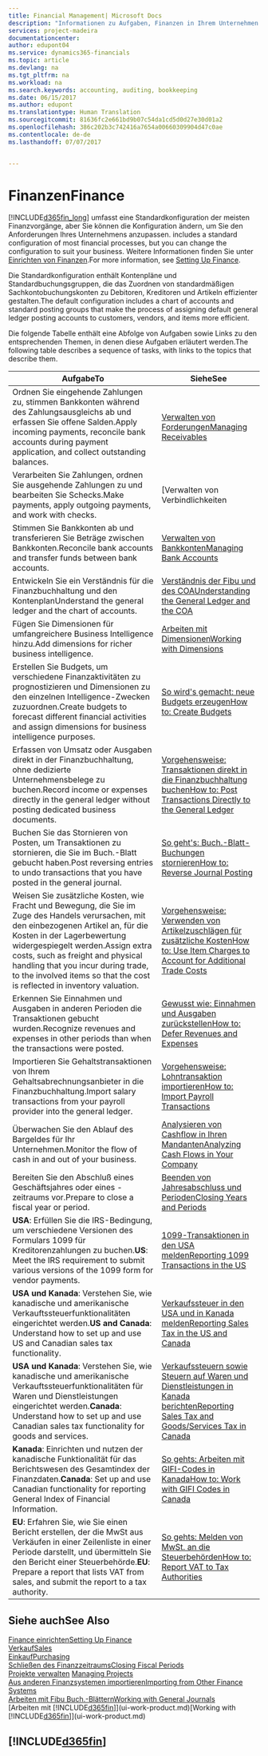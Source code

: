 ```yaml
---
title: Financial Management| Microsoft Docs
description: "Informationen zu Aufgaben, Finanzen in Ihrem Unternehmen einzurichten, um Ihrer Buchhaltung, oder Buchhaltungsanforderungen Prüfungen zu entsprechen."
services: project-madeira
documentationcenter: 
author: edupont04
ms.service: dynamics365-financials
ms.topic: article
ms.devlang: na
ms.tgt_pltfrm: na
ms.workload: na
ms.search.keywords: accounting, auditing, bookkeeping
ms.date: 06/15/2017
ms.author: edupont
ms.translationtype: Human Translation
ms.sourcegitcommit: 81636fc2e661bd9b07c54da1cd5d0d27e30d01a2
ms.openlocfilehash: 386c202b3c742416a7654a00660309904d47c0ae
ms.contentlocale: de-de
ms.lasthandoff: 07/07/2017


---
```

# <a name="finance"></a><span data-ttu-id="ccf21-103">Finanzen</span><span class="sxs-lookup"><span data-stu-id="ccf21-103">Finance</span></span>
[!INCLUDE[d365fin_long](includes/d365fin_long_md.md)]<span data-ttu-id="ccf21-104"> umfasst eine Standardkonfiguration der meisten Finanzvorgänge, aber Sie können die Konfiguration ändern, um Sie den Anforderungen Ihres Unternehmens anzupassen.</span><span class="sxs-lookup"><span data-stu-id="ccf21-104"> includes a standard configuration of most financial processes, but you can change the configuration to suit your business.</span></span> <span data-ttu-id="ccf21-105">Weitere Informationen finden Sie unter [Einrichten von Finanzen](finance-setup-finance.md).</span><span class="sxs-lookup"><span data-stu-id="ccf21-105">For more information, see [Setting Up Finance](finance-setup-finance.md).</span></span>

<span data-ttu-id="ccf21-106">Die Standardkonfiguration enthält Kontenpläne und Standardbuchungsgruppen, die das Zuordnen von standardmäßigen Sachkontobuchungskonten zu Debitoren, Kreditoren und Artikeln effizienter gestalten.</span><span class="sxs-lookup"><span data-stu-id="ccf21-106">The default configuration includes a chart of accounts and standard posting groups that make the process of assigning default general ledger posting accounts to customers, vendors, and items more efficient.</span></span>  

<span data-ttu-id="ccf21-107">Die folgende Tabelle enthält eine Abfolge von Aufgaben sowie Links zu den entsprechenden Themen, in denen diese Aufgaben erläutert werden.</span><span class="sxs-lookup"><span data-stu-id="ccf21-107">The following table describes a sequence of tasks, with links to the topics that describe them.</span></span>  

| <span data-ttu-id="ccf21-108">Aufgabe</span><span class="sxs-lookup"><span data-stu-id="ccf21-108">To</span></span> | <span data-ttu-id="ccf21-109">Siehe</span><span class="sxs-lookup"><span data-stu-id="ccf21-109">See</span></span> |
| --- | --- |
| <span data-ttu-id="ccf21-110">Ordnen Sie eingehende Zahlungen zu, stimmen Bankkonten während des Zahlungsausgleichs ab und erfassen Sie offene Salden.</span><span class="sxs-lookup"><span data-stu-id="ccf21-110">Apply incoming payments, reconcile bank accounts during payment application, and collect outstanding balances.</span></span> |[<span data-ttu-id="ccf21-111">Verwalten von Forderungen</span><span class="sxs-lookup"><span data-stu-id="ccf21-111">Managing Receivables</span></span>](receivables-manage-receivables.md) |
| <span data-ttu-id="ccf21-112">Verarbeiten Sie Zahlungen, ordnen Sie ausgehende Zahlungen zu und bearbeiten Sie Schecks.</span><span class="sxs-lookup"><span data-stu-id="ccf21-112">Make payments, apply outgoing payments, and work with checks.</span></span> |[<span data-ttu-id="ccf21-113">Verwalten von Verbindlichkeiten|</span><span class="sxs-lookup"><span data-stu-id="ccf21-113">Managing Payables</span></span>](payables-manage-payables.md) |
| <span data-ttu-id="ccf21-114">Stimmen Sie Bankkonten ab und transferieren Sie Beträge zwischen Bankkonten.</span><span class="sxs-lookup"><span data-stu-id="ccf21-114">Reconcile bank accounts and transfer funds between bank accounts.</span></span> |[<span data-ttu-id="ccf21-115">Verwalten von Bankkonten</span><span class="sxs-lookup"><span data-stu-id="ccf21-115">Managing Bank Accounts</span></span>](bank-manage-bank-accounts.md) |
| <span data-ttu-id="ccf21-116">Entwickeln Sie ein Verständnis für die Finanzbuchhaltung und den Kontenplan</span><span class="sxs-lookup"><span data-stu-id="ccf21-116">Understand the general ledger and the chart of accounts.</span></span> |[<span data-ttu-id="ccf21-117">Verständnis der Fibu und des COA</span><span class="sxs-lookup"><span data-stu-id="ccf21-117">Understanding the General Ledger and the COA</span></span>](finance-general-ledger.md) |
| <span data-ttu-id="ccf21-118">Fügen Sie Dimensionen für umfangreichere Business Intelligence hinzu.</span><span class="sxs-lookup"><span data-stu-id="ccf21-118">Add dimensions for richer business intelligence.</span></span> |[<span data-ttu-id="ccf21-119">Arbeiten mit Dimensionen</span><span class="sxs-lookup"><span data-stu-id="ccf21-119">Working with Dimensions</span></span>](finance-dimensions.md) |
| <span data-ttu-id="ccf21-120">Erstellen Sie Budgets, um verschiedene Finanzaktivitäten zu prognostizieren und Dimensionen zu den einzelnen Intelligence-Zwecken zuzuordnen.</span><span class="sxs-lookup"><span data-stu-id="ccf21-120">Create budgets to forecast different financial activities and assign dimensions for business intelligence purposes.</span></span> |[<span data-ttu-id="ccf21-121">So wird's gemacht: neue Budgets erzeugen</span><span class="sxs-lookup"><span data-stu-id="ccf21-121">How to: Create Budgets</span></span>](finance-how-create-budgets.md) |
|<span data-ttu-id="ccf21-122">Erfassen von Umsatz oder Ausgaben direkt in der Finanzbuchhaltung, ohne dedizierte Unternehmensbelege zu buchen.</span><span class="sxs-lookup"><span data-stu-id="ccf21-122">Record income or expenses directly in the general ledger without posting dedicated business documents.</span></span>|[<span data-ttu-id="ccf21-123">Vorgehensweise: Transaktionen direkt in die Finanzbuchhaltung buchen</span><span class="sxs-lookup"><span data-stu-id="ccf21-123">How to: Post Transactions Directly to the General Ledger</span></span>](finance-how-post-transactions-directly.md)|
|<span data-ttu-id="ccf21-124">Buchen Sie das Stornieren von Posten, um Transaktionen zu stornieren, die Sie im Buch.-Blatt gebucht haben.</span><span class="sxs-lookup"><span data-stu-id="ccf21-124">Post reversing entries to undo transactions that you have posted in the general journal.</span></span> |[<span data-ttu-id="ccf21-125">So geht's: Buch.-Blatt-Buchungen stornieren</span><span class="sxs-lookup"><span data-stu-id="ccf21-125">How to: Reverse Journal Posting</span></span>](finance-how-reverse-journal-posting.md)|
| <span data-ttu-id="ccf21-126">Weisen Sie zusätzliche Kosten, wie Fracht und Bewegung, die Sie im Zuge des Handels verursachen, mit den einbezogenen Artikel an, für die Kosten in der Lagerbewertung widergespiegelt werden.</span><span class="sxs-lookup"><span data-stu-id="ccf21-126">Assign extra costs, such as freight and physical handling that you incur during trade, to the involved items so that the cost is reflected in inventory valuation.</span></span> |[<span data-ttu-id="ccf21-127">Vorgehensweise: Verwenden von Artikelzuschlägen für zusätzliche Kosten</span><span class="sxs-lookup"><span data-stu-id="ccf21-127">How to: Use Item Charges to Account for Additional Trade Costs</span></span>](payables-how-assign-item-charges.md) |
| <span data-ttu-id="ccf21-128">Erkennen Sie Einnahmen und Ausgaben in anderen Perioden die Transaktionen gebucht wurden.</span><span class="sxs-lookup"><span data-stu-id="ccf21-128">Recognize revenues and expenses in other periods than when the transactions were posted.</span></span> |[<span data-ttu-id="ccf21-129">Gewusst wie: Einnahmen und Ausgaben zurückstellen</span><span class="sxs-lookup"><span data-stu-id="ccf21-129">How to: Defer Revenues and Expenses</span></span>](finance-how-defer-revenue-expenses.md) |
| <span data-ttu-id="ccf21-130">Importieren Sie Gehaltstransaktionen von Ihrem Gehaltsabrechnungsanbieter in die Finanzbuchhaltung.</span><span class="sxs-lookup"><span data-stu-id="ccf21-130">Import salary transactions from your payroll provider into the general ledger.</span></span> |[<span data-ttu-id="ccf21-131">Vorgehensweise: Lohntransaktion importieren</span><span class="sxs-lookup"><span data-stu-id="ccf21-131">How to: Import Payroll Transactions</span></span>](finance-how-import-payroll-transactions.md) |
| <span data-ttu-id="ccf21-132">Überwachen Sie den Ablauf des Bargeldes für Ihr Unternehmen.</span><span class="sxs-lookup"><span data-stu-id="ccf21-132">Monitor the flow of cash in and out of your business.</span></span> |[<span data-ttu-id="ccf21-133">Analysieren von Cashflow in Ihren Mandanten</span><span class="sxs-lookup"><span data-stu-id="ccf21-133">Analyzing Cash Flows in Your Company</span></span>](finance-analyze-cash-flow.md) |
| <span data-ttu-id="ccf21-134">Bereiten Sie den Abschluß eines Geschäftsjahres oder eines -zeitraums vor.</span><span class="sxs-lookup"><span data-stu-id="ccf21-134">Prepare to close a fiscal year or period.</span></span> |[<span data-ttu-id="ccf21-135">Beenden von Jahresabschluss und Perioden</span><span class="sxs-lookup"><span data-stu-id="ccf21-135">Closing Years and Periods</span></span>](year-close-years-periods.md) |
|<span data-ttu-id="ccf21-136">**USA**: Erfüllen Sie die IRS-Bedingung, um verschiedene Versionen des Formulars 1099 für Kreditorenzahlungen zu buchen.</span><span class="sxs-lookup"><span data-stu-id="ccf21-136">**US**: Meet the IRS requirement to submit various versions of the 1099 form for vendor payments.</span></span>|[<span data-ttu-id="ccf21-137">1099-Transaktionen in den USA melden</span><span class="sxs-lookup"><span data-stu-id="ccf21-137">Reporting 1099 Transactions in the US</span></span>](us-finance-tax-1099.md)|
|<span data-ttu-id="ccf21-138">**USA und Kanada**: Verstehen Sie, wie kanadische und amerikanische Verkauftssteuerfunktionalitäten eingerichtet werden.</span><span class="sxs-lookup"><span data-stu-id="ccf21-138">**US and Canada**: Understand how to set up and use US and Canadian sales tax functionality.</span></span>|[<span data-ttu-id="ccf21-139">Verkaufssteuer in den USA und in Kanada melden</span><span class="sxs-lookup"><span data-stu-id="ccf21-139">Reporting Sales Tax in the US and Canada</span></span>](us-finance-sales-tax.md)|
|<span data-ttu-id="ccf21-140">**USA und Kanada**: Verstehen Sie, wie kanadische und amerikanische Verkauftssteuerfunktionalitäten für Waren und Dienstleistungen eingerichtet werden.</span><span class="sxs-lookup"><span data-stu-id="ccf21-140">**Canada**: Understand how to set up and use Canadian sales tax functionality for goods and services.</span></span>|[<span data-ttu-id="ccf21-141">Verkaufssteuern sowie Steuern auf Waren und Dienstleistungen in Kanada berichten</span><span class="sxs-lookup"><span data-stu-id="ccf21-141">Reporting Sales Tax and Goods/Services Tax in Canada</span></span>](ca-finance-tax.md)|
|<span data-ttu-id="ccf21-142">**Kanada**: Einrichten und nutzen der kanadische Funktionalität für das Berichtswesen des Gesamtindex der Finanzdaten.</span><span class="sxs-lookup"><span data-stu-id="ccf21-142">**Canada**: Set up and use Canadian functionality for reporting General Index of Financial Information.</span></span>| [<span data-ttu-id="ccf21-143">So gehts: Arbeiten mit GIFI-Codes in Kanada</span><span class="sxs-lookup"><span data-stu-id="ccf21-143">How to: Work with GIFI Codes in Canada</span></span>](ca-finance-work-gifi-codes.md)
|<span data-ttu-id="ccf21-144">**EU**: Erfahren Sie, wie Sie einen Bericht erstellen, der die MwSt aus Verkäufen in einer Zeilenliste in einer Periode darstellt, und übermitteln Sie den Bericht einer Steuerbehörde.</span><span class="sxs-lookup"><span data-stu-id="ccf21-144">**EU**: Prepare a report that lists VAT from sales, and submit the report to a tax authority.</span></span> | [<span data-ttu-id="ccf21-145">So gehts: Melden von MwSt. an die Steuerbehörden</span><span class="sxs-lookup"><span data-stu-id="ccf21-145">How to: Report VAT to Tax Authorities</span></span>](finance-how-report-vat.md)|

## <a name="see-also"></a><span data-ttu-id="ccf21-146">Siehe auch</span><span class="sxs-lookup"><span data-stu-id="ccf21-146">See Also</span></span>
[<span data-ttu-id="ccf21-147">Finance einrichten</span><span class="sxs-lookup"><span data-stu-id="ccf21-147">Setting Up Finance</span></span>](finance-setup-finance.md)  
[<span data-ttu-id="ccf21-148">Verkauf</span><span class="sxs-lookup"><span data-stu-id="ccf21-148">Sales</span></span>](sales-manage-sales.md)  
[<span data-ttu-id="ccf21-149">Einkauf</span><span class="sxs-lookup"><span data-stu-id="ccf21-149">Purchasing</span></span>](purchasing-manage-purchasing.md)  
[<span data-ttu-id="ccf21-150">Schließen des Finanzzeitraums</span><span class="sxs-lookup"><span data-stu-id="ccf21-150">Closing Fiscal Periods</span></span>](year-close-years-periods.md)  
<span data-ttu-id="ccf21-151">[Projekte verwalten](projects-manage-projects.md)  </span><span class="sxs-lookup"><span data-stu-id="ccf21-151">[Managing Projects](projects-manage-projects.md)  </span></span>  
[<span data-ttu-id="ccf21-152">Aus anderen Finanzsystemen importieren</span><span class="sxs-lookup"><span data-stu-id="ccf21-152">Importing from Other Finance Systems</span></span>](upload-data.md)  
[<span data-ttu-id="ccf21-153">Arbeiten mit Fibu Buch.-Blättern</span><span class="sxs-lookup"><span data-stu-id="ccf21-153">Working with General Journals</span></span>](ui-work-general-journals.md)  
<span data-ttu-id="ccf21-154">[Arbeiten mit [!INCLUDE[d365fin](includes/d365fin_md.md)]](ui-work-product.md)</span><span class="sxs-lookup"><span data-stu-id="ccf21-154">[Working with [!INCLUDE[d365fin](includes/d365fin_md.md)]](ui-work-product.md)</span></span>  

## [!INCLUDE[d365fin](includes/free_trial_md.md)]

